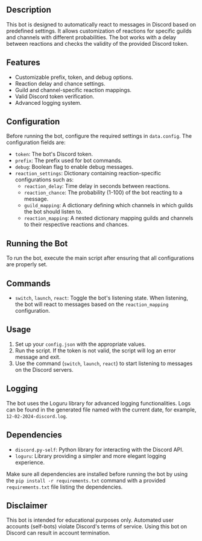 ## Description

This bot is designed to automatically react to messages in Discord based on predefined settings. It allows customization of reactions for specific guilds and channels with different probabilities. The bot works with a delay between reactions and checks the validity of the provided Discord token.

## Features

- Customizable prefix, token, and debug options.
- Reaction delay and chance settings.
- Guild and channel-specific reaction mappings.
- Valid Discord token verification.
- Advanced logging system.

## Configuration

Before running the bot, configure the required settings in `data.config`. The configuration fields are:

- `token`: The bot's Discord token.
- `prefix`: The prefix used for bot commands.
- `debug`: Boolean flag to enable debug messages.
- `reaction_settings`: Dictionary containing reaction-specific configurations such as:
  - `reaction_delay`: Time delay in seconds between reactions.
  - `reaction_chance`: The probability (1-100) of the bot reacting to a message.
  - `guild_mapping`: A dictionary defining which channels in which guilds the bot should listen to.
  - `reaction_mapping`: A nested dictionary mapping guilds and channels to their respective reactions and chances.

## Running the Bot

To run the bot, execute the main script after ensuring that all configurations are properly set.

## Commands

- `switch`, `launch`, `react`: Toggle the bot's listening state. When listening, the bot will react to messages based on the `reaction_mapping` configuration.

## Usage

1. Set up your `config.json` with the appropriate values.
2. Run the script. If the token is not valid, the script will log an error message and exit.
3. Use the command (`switch`, `launch`, `react`) to start listening to messages on the Discord servers.

## Logging

The bot uses the Loguru library for advanced logging functionalities. Logs can be found in the generated file named with the current date, for example, `12-02-2024-discord.log`.
## Dependencies

- `discord.py-self`: Python library for interacting with the Discord API.
- `loguru`: Library providing a simpler and more elegant logging experience.

Make sure all dependencies are installed before running the bot by using the `pip install -r requirements.txt` command with a provided `requirements.txt` file listing the dependencies.

## Disclaimer

This bot is intended for educational purposes only. Automated user accounts (self-bots) violate Discord's terms of service. Using this bot on Discord can result in account termination.